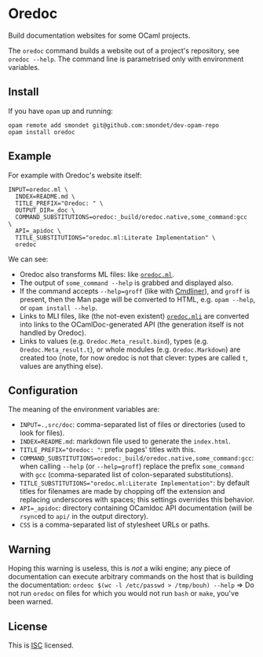 Oredoc
======

Build documentation websites for some OCaml projects.

The `oredoc` command builds a website out of a project's repository, see
`oredoc --help`. The command line is parametrised only with environment
variables.

Install
-------

If you have `opam` up and running:

    opam remote add smondet git@github.com:smondet/dev-opam-repo
    opam install oredoc


Example
-------

For example with Oredoc's website itself:

    INPUT=oredoc.ml \
      INDEX=README.md \
      TITLE_PREFIX="Oredoc: " \
      OUTPUT_DIR=_doc \
      COMMAND_SUBSTITUTIONS=oredoc:_build/oredoc.native,some_command:gcc  \
      API=_apidoc \
      TITLE_SUBSTITUTIONS="oredoc.ml:Literate Implementation" \
      oredoc 

We can see:

- Oredoc also transforms ML files: like [`oredoc.ml`](./oredoc.ml).
- The output of `some_command --help` is grabbed and displayed also. 
- If the command accepts `--help=groff` (like with
[Cmdliner](http://erratique.ch/software/cmdliner)), and `groff` is present,
then the Man page will be converted to HTML, 
e.g. `opam --help`, or `opam install --help`.
- Links to MLI files, like (the not-even existent)
[`oredoc.mli`](./oredoc.mli) are converted into links to the
OCamlDoc-generated API
(the generation itself is not handled by Oredoc).
- Links to values (e.g. `Oredoc.Meta_result.bind`), 
types (e.g. `Oredoc.Meta_result.t`), or whole modules
(e.g. `Oredoc.Markdown`) are created too (note, for now oredoc is not that
clever: types are called `t`, values are anything else).

Configuration
-------------

The meaning of the environment variables are:

- `INPUT=.,src/doc`: comma-separated list of files or directories (used to look
for files).
- `INDEX=README.md`: markdown file used to generate the `index.html`.
- `TITLE_PREFIX="Oredoc: "`: prefix pages' titles with this.
- `COMMAND_SUBSTITUTIONS=oredoc:_build/oredoc.native,some_command:gcc`:
when calling `--help` (or `--help=groff`) replace the prefix `some_command`
with `gcc` (comma-separated list of colon-separated substitutions).
- `TITLE_SUBSTITUTIONS="oredoc.ml:Literate Implementation"`: by default titles
for filenames are made by chopping off the extension and replacing
underscores with spaces; this settings overrides this behavior.
- `API=_apidoc`: directory containing OCamldoc API documentation (will be
`rsync`ed to `api/` in the output directory).
- `CSS` is a comma-separated list of stylesheet URLs or paths.

Warning
-------

Hoping this warning is useless, this is *not* a wiki engine; any piece of
documentation can execute arbitrary commands on the host that is building the
documentation:
`ordeoc $(wc -l /etc/passwd > /tmp/bouh) --help`
⇒
Do not run `oredoc` on files for which you would not run `bash` or `make`,
you've been warned.

License
-------

This is [ISC](http://en.wikipedia.org/wiki/ISC_license) licensed.
